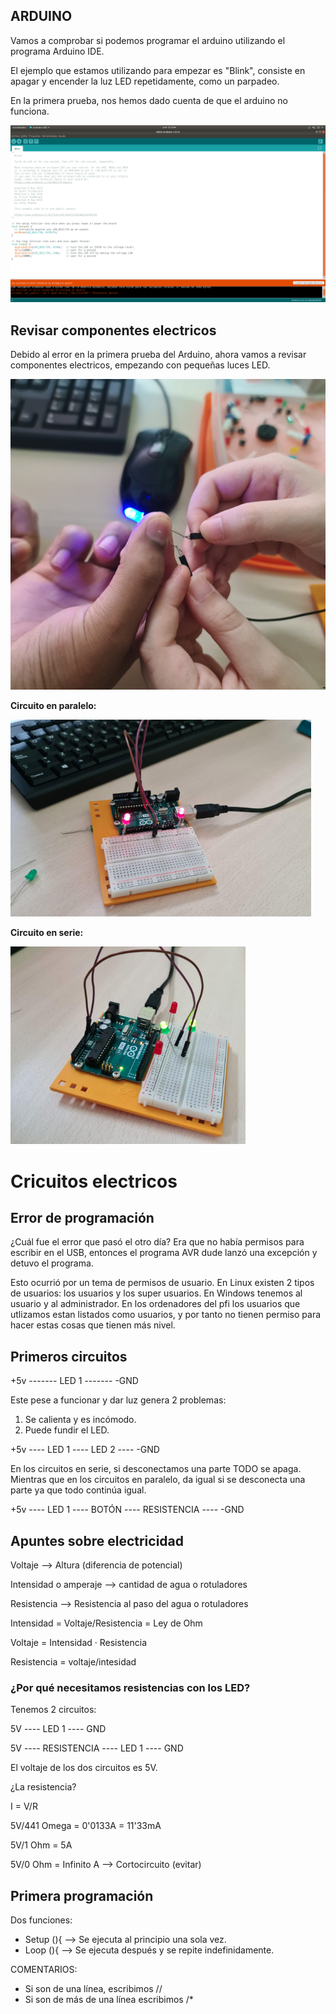 ## ARDUINO

Vamos a comprobar si podemos programar el arduino utilizando el programa Arduino IDE. 

El ejemplo que estamos utilizando para empezar es "Blink", consiste en apagar y encender la luz LED repetidamente, como un parpadeo. 

En la primera prueba, nos hemos dado cuenta de que el arduino no funciona. 

![kkk](https://raw.githubusercontent.com/Mikeey666/1er-trimestre/main/Captura%20de%20pantalla%20de%202021-10-06%2012-10-26.png)

## Revisar componentes electricos

Debido al error en la primera prueba del Arduino, ahora vamos a revisar componentes electricos, empezando con pequeñas luces LED. 

![a](https://github.com/Mikeey666/1er-trimestre/blob/main/Captura%20de%20pantalla%20de%202021-10-13%2010-48-36.png?raw=true)

**Circuito en paralelo:**

![b](https://github.com/Mikeey666/1er-trimestre/blob/main/Captura%20de%20pantalla%20de%202021-10-13%2010-56-14.png?raw=true)

**Circuito en serie:**

![c](https://github.com/Mikeey666/1er-trimestre/blob/main/Captura%20de%20pantalla%20de%202021-10-13%2010-59-57.png?raw=true)


# Cricuitos electricos

## Error de programación

¿Cuál fue el error que pasó el otro día? Era que no había permisos para escribir en el USB, entonces el programa AVR dude lanzó una excepción y detuvo el programa.

Esto ocurrió por un tema de permisos de usuario. En Linux existen 2 tipos de usuarios: los usuarios y los super usuarios. En Windows tenemos al usuario y al administrador. En los ordenadores del pfi los usuarios que utlizamos estan listados como usuarios, y por tanto no tienen permiso para hacer estas cosas que tienen más nivel.

## Primeros circuitos

+5v ------- LED 1 ------- -GND

Este pese a funcionar y dar luz genera 2 problemas:

1. Se calienta y es incómodo.
2. Puede fundir el LED.

+5v ---- LED 1 ---- LED 2 ---- -GND

En los circuitos en serie, si desconectamos una parte TODO se apaga. Mientras que en los circuitos en paralelo, da igual si se desconecta una parte ya que todo continúa igual.

+5v ---- LED 1 ---- BOTÓN ---- RESISTENCIA ---- -GND

## Apuntes sobre electricidad

Voltaje --> Altura (diferencia de potencial)

Intensidad o amperaje --> cantidad de agua o rotuladores

Resistencia --> Resistencia al paso del agua o rotuladores

Intensidad = Voltaje/Resistencia = Ley de Ohm

Voltaje = Intensidad · Resistencia

Resistencia = voltaje/intesidad

### ¿Por qué necesitamos resistencias con los LED?

Tenemos 2 circuitos:

5V ---- LED 1 ---- GND

5V ---- RESISTENCIA ---- LED 1 ---- GND

El voltaje de los dos circuitos es 5V. 

¿La resistencia?

I = V/R 

5V/441 Omega = 0'0133A = 11'33mA

5V/1 Ohm = 5A

5V/0 Ohm = Infinito A --> Cortocircuito (evitar)

## Primera programación

Dos funciones:

- Setup (){   --> Se ejecuta al principio una sola vez.
- Loop (){    --> Se ejecuta después y se repite indefinidamente.

COMENTARIOS:

- Si son de una línea, escribimos //
- Si son de más de una línea escribimos /*
  

